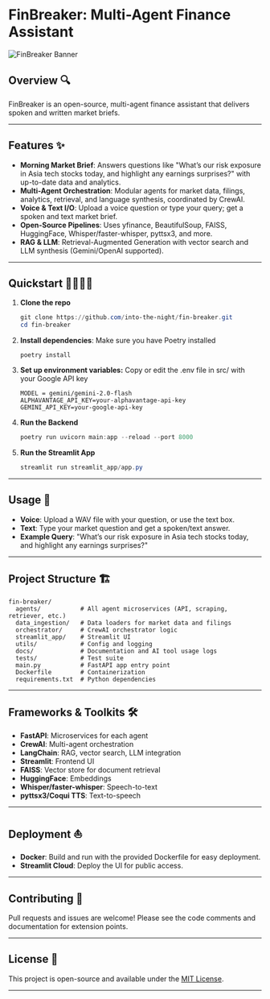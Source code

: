 # FinBreaker: Multi-Agent Finance Assistant

![FinBreaker Banner](docs/architecture.png)

## Overview 🔍
FinBreaker is an open-source, multi-agent finance assistant that delivers spoken and written market briefs.

---

## Features ✨
- **Morning Market Brief**: Answers questions like "What’s our risk exposure in Asia tech stocks today, and highlight any earnings surprises?" with up-to-date data and analytics.
- **Multi-Agent Orchestration**: Modular agents for market data, filings, analytics, retrieval, and language synthesis, coordinated by CrewAI.
- **Voice & Text I/O**: Upload a voice question or type your query; get a spoken and text market brief.
- **Open-Source Pipelines**: Uses yfinance, BeautifulSoup, FAISS, HuggingFace, Whisper/faster-whisper, pyttsx3, and more.
- **RAG & LLM**: Retrieval-Augmented Generation with vector search and LLM synthesis (Gemini/OpenAI supported).

---

## Quickstart 🏃🏻‍♂️💨

1. **Clone the repo**
    ```powershell
    git clone https://github.com/into-the-night/fin-breaker.git
    cd fin-breaker
    ```

2. **Install dependencies**: Make sure you have Poetry installed
    ```
    poetry install
    ```

3. **Set up environment variables:** Copy or edit the .env file in src/ with your Google API key
    ```
    MODEL = gemini/gemini-2.0-flash
    ALPHAVANTAGE_API_KEY=your-alphavantage-api-key
    GEMINI_API_KEY=your-google-api-key
    ```

3. **Run the Backend**
    ```powershell
    poetry run uvicorn main:app --reload --port 8000
    ```

4. **Run the Streamlit App**
    ```powershell
    streamlit run streamlit_app/app.py
    ```

---

## Usage 📕
- **Voice**: Upload a WAV file with your question, or use the text box.
- **Text**: Type your market question and get a spoken/text answer.
- **Example Query**: "What’s our risk exposure in Asia tech stocks today, and highlight any earnings surprises?"

---

## Project Structure 🏗
```
fin-breaker/
  agents/           # All agent microservices (API, scraping, retriever, etc.)
  data_ingestion/   # Data loaders for market data and filings
  orchestrator/     # CrewAI orchestrator logic
  streamlit_app/    # Streamlit UI
  utils/            # Config and logging
  docs/             # Documentation and AI tool usage logs
  tests/            # Test suite
  main.py           # FastAPI app entry point
  Dockerfile        # Containerization
  requirements.txt  # Python dependencies
```

---

## Frameworks & Toolkits 🛠
- **FastAPI**: Microservices for each agent
- **CrewAI**: Multi-agent orchestration
- **LangChain**: RAG, vector search, LLM integration
- **Streamlit**: Frontend UI
- **FAISS**: Vector store for document retrieval
- **HuggingFace**: Embeddings
- **Whisper/faster-whisper**: Speech-to-text
- **pyttsx3/Coqui TTS**: Text-to-speech

---

## Deployment ⛵
- **Docker**: Build and run with the provided Dockerfile for easy deployment.
- **Streamlit Cloud**: Deploy the UI for public access.

---

## Contributing 🤗
Pull requests and issues are welcome! Please see the code comments and documentation for extension points.

---

## License 📜
This project is open-source and available under the [MIT License](LICENSE.md).

---